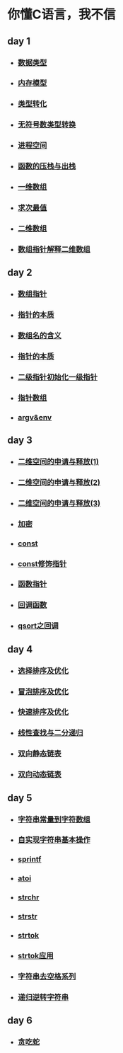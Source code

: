 # 你懂C语言，我不信
## day 1
- ### [数据类型](https://github.com/zwx2000/C_Space/blob/master/C_improve/day01/01datatype/main.c)
- ### [内存模型](https://github.com/zwx2000/C_Space/blob/master/C_improve/day01/02format/main.c)
- ### [类型转化](https://github.com/zwx2000/C_Space/blob/master/C_improve/day01/03typecast/main.c)
- ### [无符号数类型转换](https://github.com/zwx2000/C_Space/blob/master/C_improve/day01/04unsigned/main.c)
- ### [进程空间](https://github.com/zwx2000/C_Space/blob/master/C_improve/day01/06processSpace/main.c)
- ### [函数的压栈与出栈](https://github.com/zwx2000/C_Space/blob/master/C_improve/day01/07stack/main.c)
- ### [一维数组](https://github.com/zwx2000/C_Space/blob/master/C_improve/day01/08array/main.c)
- ### [求次最值](https://github.com/zwx2000/C_Space/blob/master/C_improve/day01/10submax/main.c)
- ### [二维数组](https://github.com/zwx2000/C_Space/blob/master/C_improve/day01/11dArray/main.c)
- ### [数组指针解释二维数组](https://github.com/zwx2000/C_Space/blob/master/C_improve/day01/13deliver2dArray/main.c)  
## day 2
- ### [数组指针](https://github.com/zwx2000/C_Space/blob/master/C_improve/day02/02arraypointer/main.c)
- ### [指针的本质](https://github.com/zwx2000/C_Space/blob/master/C_improve/day02/02arraypointer/main.c)
- ### [数组名的含义](https://github.com/zwx2000/C_Space/blob/master/C_improve/day02/05ArrayName/main.c)
- ### [指针的本质](https://github.com/zwx2000/C_Space/blob/master/C_improve/day02/06pointer/main.c)
- ### [二级指针初始化一级指针](https://github.com/zwx2000/C_Space/blob/master/C_improve/day02/08init1dpointer/main.c)
- ### [指针数组](https://github.com/zwx2000/C_Space/blob/master/C_improve/day02/09pointerArray2/main.c)
- ### [argv&env](https://github.com/zwx2000/C_Space/blob/master/C_improve/day02/11argvevn/main.c)  
## day 3
- ### [二维空间的申请与释放(1)](https://github.com/zwx2000/C_Space/blob/master/C_improve/day03/03allocSpace/main.c)
- ### [二维空间的申请与释放(2)](https://github.com/zwx2000/C_Space/blob/master/C_improve/day03/04allocSpace2/main.c)
- ### [二维空间的申请与释放(3)](https://github.com/zwx2000/C_Space/blob/master/C_improve/day03/05allocSpace3/main.c)
- ### [加密](https://github.com/zwx2000/C_Space/blob/master/C_improve/day03/07encrypt/main.c)
- ### [const](https://github.com/zwx2000/C_Space/blob/master/C_improve/day03/08const/main.c)
- ### [const修饰指针](https://github.com/zwx2000/C_Space/blob/master/C_improve/day03/10constPointer/main.c)
- ### [函数指针](https://github.com/zwx2000/C_Space/blob/master/C_improve/day03/12funcpointer/main.c)
- ### [回调函数](https://github.com/zwx2000/C_Space/tree/master/C_improve/day03/14callbackfunc)
- ### [qsort之回调](https://github.com/zwx2000/C_Space/blob/master/C_improve/day03/15qsort/main.c)  
## day 4
- ### [选择排序及优化](https://github.com/zwx2000/C_Space/blob/master/C_improve/day04/02selectSort/main.c)
- ### [冒泡排序及优化](https://github.com/zwx2000/C_Space/blob/master/C_improve/day04/03popSort/main.c)
- ### [快速排序及优化](https://github.com/zwx2000/C_Space/blob/master/C_improve/day04/04quickSort/main.c)
- ### [线性查找与二分递归](https://github.com/zwx2000/C_Space/blob/master/C_improve/day04/05search/main.c)
- ### [双向静态链表](https://github.com/zwx2000/C_Space/blob/master/C_improve/day04/06dliststatic/main.c)
- ### [双向动态链表](https://github.com/zwx2000/C_Space/blob/master/C_improve/day04/07dlist/main.c)
## day 5
- ### [字符串常量到字符数组](https://github.com/zwx2000/C_Space/blob/master/C_improve/day05/01string/main.c)
- ### [自实现字符串基本操作](https://github.com/zwx2000/C_Space/tree/master/C_improve/day05/03mystring)
- ### [sprintf](https://github.com/zwx2000/C_Space/blob/master/C_improve/day05/04printf/main.c)
- ### [atoi](https://github.com/zwx2000/C_Space/blob/master/C_improve/day05/05atoi/main.c)
- ### [strchr](https://github.com/zwx2000/C_Space/blob/master/C_improve/day05/06strchr/main.c)
- ### [strstr](https://github.com/zwx2000/C_Space/blob/master/C_improve/day05/07strstr/main.c)
- ### [strtok](https://github.com/zwx2000/C_Space/blob/master/C_improve/day05/08strtok/main.c)
- ### [strtok应用](https://github.com/zwx2000/C_Space/blob/master/C_improve/day05/09strtokapplication/main.c)
- ### [字符串去空格系列](https://github.com/zwx2000/C_Space/blob/master/C_improve/day05/10login/main.c)
- ### [递归逆转字符串](https://github.com/zwx2000/C_Space/blob/master/C_improve/day05/11reverseStr/main.c)  
## day 6
- ### [贪吃蛇](https://github.com/zwx2000/C_Space/blob/master/C_improve/day06/01mySnake/main.c)  